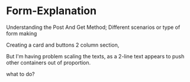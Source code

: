# Form-Explanation
Understanding the Post And Get Method; Different scenarios or type of form making

Creating a card and buttons 2 column section,

But I'm having problem scaling the texts, as a 2-line text appears to push other containers out of proportion.

what to do?

